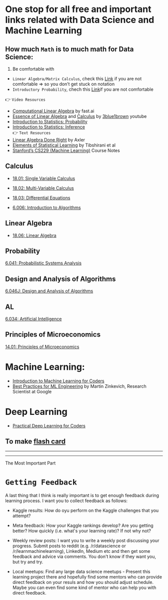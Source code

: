 # One stop for all free and important links related with Data Science and Machine Learning

## How much `Math` is to much math for Data Science:
1. Be comfortable with
  * `Linear Algebra/Matrix Calculus`, check this [Link](http://cs229.stanford.edu/section/cs229-linalg.pdf) if you are not comfortable => so you don’t get stuck on notation
  * `Introductory Probability`, chech this [Link](http://cs229.stanford.edu/section/cs229-prob.pdf)if you are not comfortable <br>

:point_right: `Video Resources`
  * [Computational Linear Algebra](https://www.fast.ai/2017/07/17/num-lin-alg/) by fast.ai
  * [Essence of Linear Algebra](https://www.youtube.com/watch?v=kjBOesZCoqc&list=PLZHQObOWTQDPD3MizzM2xVFitgF8hE_ab) and [Calculus](https://www.youtube.com/watch?v=WUvTyaaNkzM&list=PLZHQObOWTQDMsr9K-rj53DwVRMYO3t5Yr) by [3blue1brown](https://www.youtube.com/channel/UCYO_jab_esuFRV4b17AJtAw) youtube 
  * [Introduction to Statistics: Probability](https://www.edx.org/course/introduction-statistics-probability-uc-berkeleyx-stat2-2x)
  * [Introduction to Statistics: Inference](https://www.edx.org/course/introduction-statistics-inference-uc-berkeleyx-stat2-3x)<br>
:point_right: `Text Resources`
  * [Linear Algebra Done Right](https://linear.axler.net) by Axler
  * [Elements of Statistical Learning](https://hastie.su.domains/ElemStatLearn/) by Tibshirani et al
  * [Stanford’s CS229 (Machine Learning)](http://cs229.stanford.edu/syllabus.html#opt) Course Notes
## Calculus
* [18.01: Single Variable Calculus](https://ocw.mit.edu/courses/mathematics/18-01-single-variable-calculus-fall-2006/)
* [18.02: Multi-Variable Calculus](https://ocw.mit.edu/courses/mathematics/18-02-multivariable-calculus-fall-2007/)
* [18.03: Differential Equations](https://ocw.mit.edu/courses/mathematics/18-03-differential-equations-spring-2010/)

* [6.006: Introduction to Algorithms](https://ocw.mit.edu/courses/electrical-engineering-and-computer-science/6-006-introduction-to-algorithms-spring-2008/)

## Linear Algebra
* [18.06: Linear Algebra](http://ocw.mit.edu/courses/mathematics/18-06-linear-algebra-spring-2010/)

## Probability
[6.041: Probabilistic Systems Analysis](https://ocw.mit.edu/courses/electrical-engineering-and-computer-science/6-041-probabilistic-systems-analysis-and-applied-probability-spring-2006/)

## Design and Analysis of Algorithms
[6.046J: Design and Analysis of Algorithms](http://stellar.mit.edu/S/course/6/sp15/6.046J/materials.html)

## AL
[6.034: Artificial Intelligence](https://ocw.mit.edu/courses/electrical-engineering-and-computer-science/6-034-artificial-intelligence-fall-2010/)

## Principles of Microeconomics
[14.01: Principles of Microeconomics](https://ocw.mit.edu/courses/economics/14-01-principles-of-microeconomics-fall-2018/)
# Machine Learning: 
* [Introduction to Machine Learning for Coders](https://course18.fast.ai/ml)
* [Best Practices for ML Engineering](https://developers.google.com/machine-learning/guides/rules-of-ml/) by Martin Zinkevich, Research Scientist at Google

# Deep Learning
* [Practical Deep Learning for Coders](https://course.fast.ai)


## To make [flash card](https://apps.ankiweb.net)


-----
-----
The Most Important Part

# `Getting Feedback`
A last thing that I think is really important is to get enough feedback during learning process. I want you to collect feedback as follows:

* Kaggle results: How do oyu perform on the Kaggle challenges that you attempt?

* Meta feedback: How your Kaggle rankings develop? Are you getting better? How quickly (i.e. what's your learning rate)? If not why not?

* Weekly review posts: I want you to write a weekly post discussing your progress. Submit posts to reddit (e.g. /r/datascience or /r/learnmachinelearning), LinkedIn, Medium etc and then get some feedback and advice via comments. You don't know if they want you, but try and try.

* Local meetups: Find any large data science meetups - Present this learning project there and hopefully find some mentors who can provide direct feedback on your resuls and how you should adjust schedule. Maybe you can even find some kind of mentor who can help you with direct feedback.

